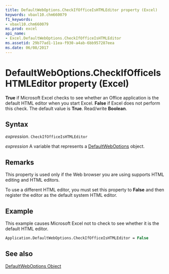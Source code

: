 ```yaml
---
title: DefaultWebOptions.CheckIfOfficeIsHTMLEditor property (Excel)
keywords: vbaxl10.chm660079
f1_keywords:
- vbaxl10.chm660079
ms.prod: excel
api_name:
- Excel.DefaultWebOptions.CheckIfOfficeIsHTMLEditor
ms.assetid: 29b77ad1-11ea-f930-a4ab-6bb957287eea
ms.date: 06/08/2017
---
```



# DefaultWebOptions.CheckIfOfficeIsHTMLEditor property (Excel)

 **True** if Microsoft Excel checks to see whether an Office application is the default HTML editor when you start Excel. **False** if Excel does not perform this check. The default value is **True**. Read/write **Boolean**.


## Syntax

 _expression_. `CheckIfOfficeIsHTMLEditor`

 _expression_ A variable that represents a [DefaultWebOptions](Excel.DefaultWebOptions.md) object.


## Remarks

This property is used only if the Web browser you are using supports HTML editing and HTML editors.

To use a different HTML editor, you must set this property to  **False** and then register the editor as the default system HTML editor.


## Example

This example causes Microsoft Excel not to check to see whether it is the default HTML editor.


```vb
Application.DefaultWebOptions.CheckIfOfficeIsHTMLEditor = False
```


## See also


[DefaultWebOptions Object](Excel.DefaultWebOptions.md)

